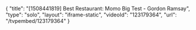 {
    "title": "[1508441819] Best Restaurant: Momo Big Test - Gordon Ramsay",
    "type": "solo",
    "layout": "iframe-static",
    "videoId": "123179364",
    "url": "\/tvpembed\/123179364"
}